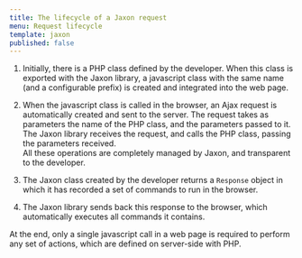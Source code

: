 ```yaml
---
title: The lifecycle of a Jaxon request
menu: Request lifecycle
template: jaxon
published: false
---
```


1. Initially, there is a PHP class defined by the developer. When this class is exported with the Jaxon library, a javascript class with the same name (and a configurable prefix) is created and integrated into the web page.

2. When the javascript class is called in the browser, an Ajax request is automatically created and sent to the server. The request takes as parameters the name of the PHP class, and the parameters passed to it. The Jaxon library receives the request, and calls the PHP class, passing the parameters received.<br/>
All these operations are completely managed by Jaxon, and transparent to the developer.

3. The Jaxon class created by the developer returns a `Response` object in which it has recorded a set of commands to run in the browser.

4. The Jaxon library sends back this response to the browser, which automatically executes all commands it contains.

At the end, only a single javascript call in a web page is required to perform any set of actions, which are defined on server-side with PHP.
